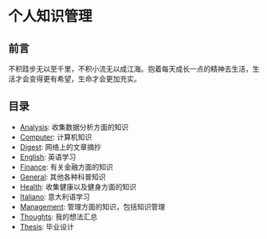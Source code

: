 # 个人知识管理

## 前言

不积跬步无以至千里，不积小流无以成江海。抱着每天成长一点的精神去生活，生活才会变得更有希望，生命才会更加充实。

## 目录

* [Analysis](http://k.yuz.me/analysis): 收集数据分析方面的知识
* [Computer](http://k.yuz.me/computer): 计算机知识
* [Digest](http://k.yuz.me/digest): 网络上的文章摘抄
* [English](http://k.yuz.me/english): 英语学习
* [Finance](http://k.yuz.me/finance): 有关金融方面的知识
* [General](http://k.yuz.me/general): 其他各种科普知识
* [Health](http://k.yuz.me/health): 收集健康以及健身方面的知识
* [Italiano](http://k.yuz.me/italiano): 意大利语学习
* [Management](http://k.yuz.me/management): 管理方面的知识，包括知识管理
* [Thoughts](http://k.yuz.me/thoughts): 我的想法汇总
* [Thesis](http://k.yuz.me/thesis): 毕业设计